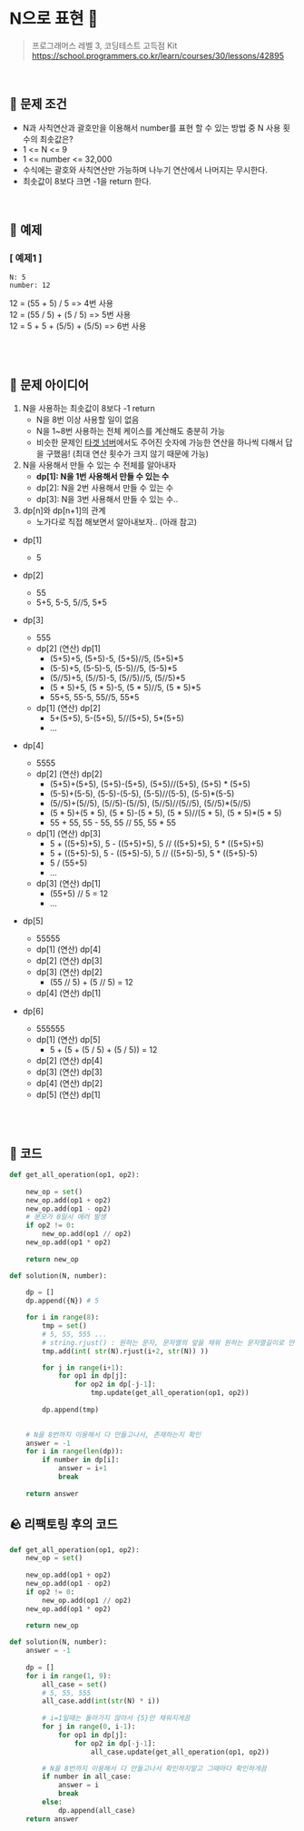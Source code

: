 # N으로 표현 🧮
> 프로그래머스 레벨 3, 코딩테스트 고득점 Kit <br>
> https://school.programmers.co.kr/learn/courses/30/lessons/42895


<br>

## 🧮 문제 조건
- N과 사칙연산과 괄호만을 이용해서 number를 표현 할 수 있는 방법 중 N 사용 횟수의 최솟값은?
- 1 <= N <= 9
- 1 <= number <= 32,000
- 수식에는 괄호와 사칙연산만 가능하며 나누기 연산에서 나머지는 무시한다.
- 최솟값이 8보다 크면 -1을 return 한다.


<br>

## 🧮 예제

### [ 예제1 ]
```
N: 5
number: 12
```

12 = (55 + 5) / 5 => 4번 사용 <br>
12 = (55 / 5) + (5 / 5) => 5번 사용 <br>
12 = 5 + 5 + (5/5) + (5/5) => 6번 사용 <br>
<br> 




<br>

## 🧮 문제 아이디어
1. N을 사용하는 최솟값이 8보다 -1 return
    - N을 8번 이상 사용할 일이 없음
    - N을 1~8번 사용하는 전체 케이스를 계산해도 충분히 가능
    - 비슷한 문제인 [타겟 넘버](https://school.programmers.co.kr/learn/courses/30/lessons/43165)에서도 주어진 숫자에 가능한 연산을 하나씩 다해서 답을 구했음! (최대 연산 횟수가 크지 않기 때문에 가능)
2. N을 사용해서 만들 수 있는 수 전체를 알아내자
    - **dp[1]: N을 1번 사용해서 만들 수 있는 수**
    - dp[2]: N을 2번 사용해서 만들 수 있는 수
    - dp[3]: N을 3번 사용해서 만들 수 있는 수..
3. dp[n]와 dp[n+1]의 관계
    - 노가다로 직접 해보면서 알아내보자.. (아래 참고)


- dp[1]
    - 5
- dp[2]
    - 55
    - 5+5, 5-5, 5//5, 5*5
- dp[3]
    - 555
    - dp[2] (연산) dp[1]
        - (5+5)+5, (5+5)-5, (5+5)//5, (5+5)*5
        - (5-5)+5, (5-5)-5, (5-5)//5, (5-5)*5
        - (5//5)+5, (5//5)-5, (5//5)//5, (5//5)*5
        - (5 * 5)+5, (5 * 5)-5, (5 * 5)//5, (5 * 5)*5
        - 55+5, 55-5, 55//5, 55*5
    - dp[1] (연산) dp[2]
        - 5+(5+5), 5-(5+5), 5//(5+5), 5*(5+5)
        - ...
- dp[4]
    - 5555
    - dp[2] (연산) dp[2]
        - (5+5)+(5+5), (5+5)-(5+5), (5+5)//(5+5), (5+5) * (5+5)
        - (5-5)+(5-5), (5-5)-(5-5), (5-5)//(5-5), (5-5)*(5-5)
        - (5//5)+(5//5), (5//5)-(5//5), (5//5)//(5//5), (5//5)*(5//5)
        - (5 * 5)+(5 * 5), (5 * 5)-(5 * 5), (5 * 5)//(5 * 5), (5 * 5)*(5 * 5)
        - 55 + 55, 55 - 55, 55 // 55, 55 * 55
    - dp[1] (연산) dp[3]
        - 5 + ((5+5)+5), 5 - ((5+5)+5), 5 // ((5+5)+5), 5 * ((5+5)+5)
        - 5 + ((5+5)-5), 5 - ((5+5)-5), 5 // ((5+5)-5), 5 * ((5+5)-5)
        - 5 / (55+5)
        - ...
    - dp[3] (연산) dp[1]
        - (55+5) // 5 = 12
        - ...
- dp[5]
    - 55555
    - dp[1] (연산) dp[4]
    - dp[2] (연산) dp[3]
    - dp[3] (연산) dp[2]
        - (55 // 5) + (5 // 5) = 12
    - dp[4] (연산) dp[1]

- dp[6]
    - 555555
    - dp[1] (연산) dp[5]
        - 5 + (5 + (5 / 5) + (5 / 5)) = 12
    - dp[2] (연산) dp[4]
    - dp[3] (연산) dp[3]
    - dp[4] (연산) dp[2]
    - dp[5] (연산) dp[1]



<br>
<br>

## 🧮 코드

```python
def get_all_operation(op1, op2):
    
    new_op = set()
    new_op.add(op1 + op2)
    new_op.add(op1 - op2)
    # 분모가 0일시 에러 발생
    if op2 != 0:
        new_op.add(op1 // op2)
    new_op.add(op1 * op2)
    
    return new_op

def solution(N, number):
    
    dp = []
    dp.append({N}) # 5

    for i in range(8):
        tmp = set()
        # 5, 55, 555 ...
        # string.rjust() : 원하는 문자, 문자열의 앞을 채워 원하는 문자열길이로 만든다
        tmp.add(int( str(N).rjust(i+2, str(N)) ))

        for j in range(i+1):
            for op1 in dp[j]:
                for op2 in dp[-j-1]:
                    tmp.update(get_all_operation(op1, op2))
        
        dp.append(tmp)

    
    # N을 8번까지 이용해서 다 만들고나서, 존재하는지 확인
    answer = -1
    for i in range(len(dp)):
        if number in dp[i]:
            answer = i+1
            break
    
    return answer

```

## 🪨 리팩토링 후의 코드
```python
def get_all_operation(op1, op2):
    new_op = set()
    
    new_op.add(op1 + op2)
    new_op.add(op1 - op2)
    if op2 != 0:
        new_op.add(op1 // op2)
    new_op.add(op1 * op2)
    
    return new_op

def solution(N, number):
    answer = -1
    
    dp = []
    for i in range(1, 9):
        all_case = set()
        # 5, 55, 555
        all_case.add(int(str(N) * i))
        
        # i=1일때는 돌아가지 않아서 {5}만 채워지게끔
        for j in range(0, i-1):
            for op1 in dp[j]:
                for op2 in dp[-j-1]:
                    all_case.update(get_all_operation(op1, op2))

        # N을 8번까지 이용해서 다 만들고나서 확인하지말고 그때마다 확인하게끔
        if number in all_case:
            answer = i
            break
        else:
            dp.append(all_case)
    return answer
```